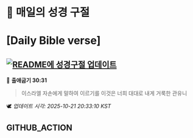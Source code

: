 # 🙏 매일의 성경 구절
# [Daily Bible verse]
## [![README에 성경구절 업데이트](https://github.com/DONGSUKA/first_test/actions/workflows/update-readme-bible.yml/badge.svg)](https://github.com/DONGSUKA/first_test/actions/workflows/update-readme-bible.yml)
<!-- START_BIBLE_VERSE -->
📖 **출애굽기 30:31**
> 이스라엘 자손에게 말하여 이르기를 이것은 너희 대대로 내게 거룩한 관유니

🕊️ _업데이트 시각: 2025-10-21 20:33:10 KST_
  <!-- END_BIBLE_VERSE -->
## GITHUB_ACTION
